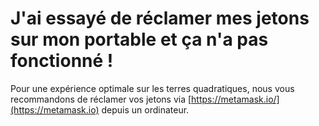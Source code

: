 # J'ai essayé de réclamer mes jetons sur mon portable et ça n'a pas fonctionné !

Pour une expérience optimale sur les terres quadratiques, nous vous recommandons de réclamer vos jetons via [https://metamask.io/](https://metamask.io) depuis un ordinateur.
